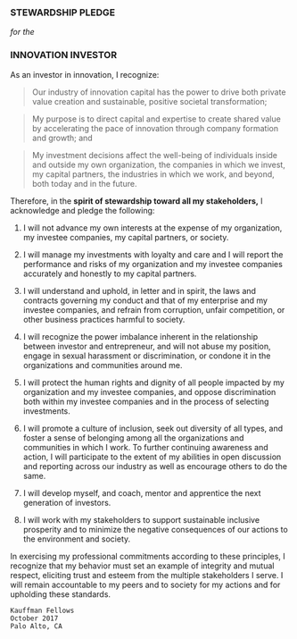 ### STEWARDSHIP PLEDGE
*for the* 
### INNOVATION INVESTOR

As an investor in innovation, I recognize:

> Our industry of innovation capital has the power to drive both private value creation and sustainable, positive societal transformation;

> My purpose is to direct capital and expertise to create shared value by accelerating the pace of innovation through company formation and growth; and

> My investment decisions affect the well-being of individuals inside and outside my own organization, the companies in which we invest, my capital partners, the industries in which we work, and beyond, both today and in the future.

Therefore, in the **spirit of stewardship toward all my stakeholders,** I acknowledge and pledge the following:

1. I will not advance my own interests at the expense of my organization, my investee companies, my capital partners, or society.

2.	I will manage my investments with loyalty and care and I will report the performance and risks of my organization and my investee companies accurately and honestly to my capital partners.

3.	I will understand and uphold, in letter and in spirit, the laws and contracts governing my conduct and that of my enterprise and my investee companies, and refrain from corruption, unfair competition, or other business practices harmful to society. 

4.	I will recognize the power imbalance inherent in the relationship between investor and entrepreneur, and will not abuse my position, engage in sexual harassment or discrimination, or condone it in the organizations and communities around me.

5.	I will protect the human rights and dignity of all people impacted by my organization and my investee companies, and oppose discrimination both within my investee companies and in the process of selecting investments.

6.	I will promote a culture of inclusion, seek out diversity of all types, and foster a sense of belonging among all the organizations and communities in which I work.  To further continuing awareness and action, I will participate to the extent of my abilities in open discussion and reporting across our industry as well as encourage others to do the same.

7.	I will develop myself, and coach, mentor and apprentice the next generation of investors.

8.	I will work with my stakeholders to support sustainable inclusive prosperity and to minimize the negative consequences of our actions to the environment and society.

In exercising my professional commitments according to these principles, I recognize that my behavior must set an example of integrity and mutual respect, eliciting trust and esteem from the multiple stakeholders I serve. I will remain accountable to my peers and to society for my actions and for upholding these standards.

```
Kauffman Fellows
October 2017
Palo Alto, CA
```

